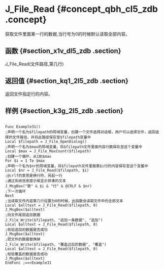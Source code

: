 # J\_File\_Read {#concept_qbh_cl5_zdb .concept}

获取文件里面某一行的数据,当行号为0的时候默认读取全部内容。

## 函数 {#section_x1v_dl5_zdb .section}

J\_File\_Read\(文件路径,第几行\)

## 返回值 {#section_kq1_2l5_zdb .section}

返回文件指定行的内容。

## 样例 {#section_k3g_2l5_zdb .section}

```

Func Example31()
;声明一个名为$filepath的局域变量，创建一个文件选择对话框，用户可以选择文件，返回选择的文件路径，并将此路径保存至$filepath变量中
Local $filepath = J_File_OpenDialog()
;声明一个名为$max的局域变量，将$filepath文件里面内容行数保存至这个变量中
Local $max = J_File_MaxCount($filepath)
;创建一个循环，从1到$max
For $i = 1 To $max
;声明一个名为$nr的局域变量，将$filepath文件里面第$i行的内容保存至这个变量中
Local $nr = J_File_Read($filepath, $i)
;@crlf的意思是换行符，另起一行
;通过系统信息提示框显示拼凑的文本
J_MsgBox("第" & $i & "行" & @CRLF & $nr)
;下一次循环
Next
;当读取文件内容第几行设置为0的时候，此函数会读取文件中的全部文本
Local $alltext = J_File_Read($filepath, 0)
J_MsgBox($alltext)
;向文件尾部追加数据
J_File_Write($filepath, "追加一条数据", "追加")
Local $alltext = J_File_Read($filepath, 0)
;校验追加的数据是否成功
J_MsgBox($alltext)
;把文件的数据替换掉
J_File_Write($filepath, "覆盖过后的数据", "覆盖")
Local $alltext = J_File_Read($filepath, 0)
;校验覆盖的数据是否成功
J_MsgBox($alltext)
EndFunc ;==>Example31
```

